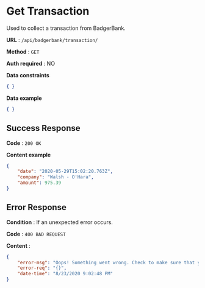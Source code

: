 # Get Transaction

Used to collect a transaction from BadgerBank.

**URL** : `/api/badgerbank/transaction/`

**Method** : `GET`

**Auth required** : NO

**Data constraints**

```json
{ }
```

**Data example**

```json
{ }
```

## Success Response

**Code** : `200 OK`

**Content example**

```json
{
    "date": "2020-05-29T15:02:20.763Z",
    "company": "Walsh - O'Hara",
    "amount": 975.39
}
```

## Error Response

**Condition** : If an unexpected error occurs.

**Code** : `400 BAD REQUEST`

**Content** :

```json
{
    "error-msg": "Oops! Something went wrong. Check to make sure that you are sending a valid request. Your recieved request is provided below. If it is empty, then it was most likely not provided or malformed. If you have verified that your request is valid, please contact a CS639 administrator.",
    "error-req": "{}",
    "date-time": "8/23/2020 9:02:48 PM"
}
```